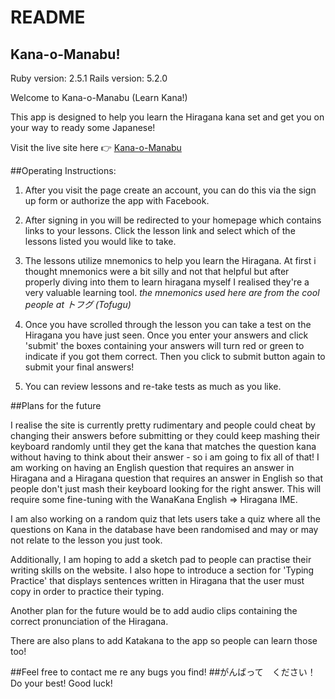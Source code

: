 # README
## Kana-o-Manabu!

Ruby version: 2.5.1
Rails version: 5.2.0

Welcome to Kana-o-Manabu (Learn Kana!)

This app is designed to help you learn the Hiragana kana set and get you on your way to ready some Japanese!

Visit the live site here :point_right: <a href="https://kana-manabu.herokuapp.com/">Kana-o-Manabu</a>

##Operating Instructions:
1. After you visit the page create an account, you can do this via the sign up form or authorize the app with Facebook.

2. After signing in you will be redirected to your homepage which contains links to your lessons. Click the lesson link and select which of the lessons listed you would like to take.

3. The lessons utilize mnemonics to help you learn the Hiragana. At first i thought mnemonics were a bit silly and not that helpful but after properly diving into them to learn hiragana myself I realised they're a very valuable learning tool. *the mnemonics used here are from the cool people at トフグ (Tofugu)*

4. Once you have scrolled through the lesson you can take a test on the Hiragana you have just seen. Once you enter your answers and click 'submit' the boxes containing your answers will turn red or green to indicate if you got them correct. Then you click to submit button again to submit your final answers!

5. You can review lessons and re-take tests as much as you like.

##Plans for the future

I realise the site is currently pretty rudimentary and people could cheat by changing their answers before submitting or they could keep mashing their keyboard randomly until they get the kana that matches the question kana without having to think about their answer - so i am going to fix all of that! I am working on having an English question that requires an answer in Hiragana and a Hiragana question that requires an answer in English so that people don't just mash their keyboard looking for the right answer. This will require some fine-tuning with the WanaKana English => Hiragana IME.

I am also working on a random quiz that lets users take a quiz where all the questions on Kana in the database have been randomised and may or may not relate to the lesson you just took.

Additionally, I am hoping to add a sketch pad to people can practise their writing skills on the website. I also hope to introduce a section for 'Typing Practice' that displays sentences written in Hiragana that the user must copy in order to practice their typing.

Another plan for the future would be to add audio clips containing the correct pronunciation of the Hiragana.

There are also plans to add Katakana to the app so people can learn those too!

##Feel free to contact me re any bugs you find!
##がんばって　ください！ Do your best! Good luck!
